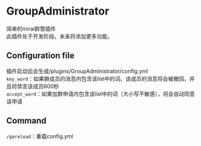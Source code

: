 # GroupAdministrator
简单的mirai群管插件  
此插件处于开发阶段，未来将添加更多功能。
## Configuration file
插件启动后会生成/plugins/GroupAdministrator/config.yml  
`key_word`：如果群成员的消息内包含该list中的词，该成员的消息将会被撤回，并且将禁言该成员600秒  
`accept_word`：如果加群申请内包含该list中的词（大小写不敏感），将会自动同意该申请
## Command
`/gareload`：重载config.yml
